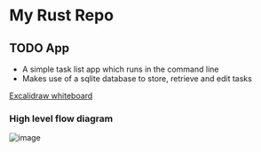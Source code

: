 # My Rust Repo

## TODO App
* A simple task list app which runs in the command line
* Makes use of a sqlite database to store, retrieve and edit tasks

[Excalidraw whiteboard](https://link.excalidraw.com/readonly/4OawDcboWIFdRuIeU3ns?darkMode=true)

### High level flow diagram
![image](https://github.com/user-attachments/assets/588775c4-9cf8-4352-85fb-af89d99de0ae)
